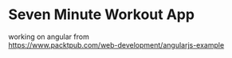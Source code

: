 # Seven Minute Workout App

working on angular from  
https://www.packtpub.com/web-development/angularjs-example